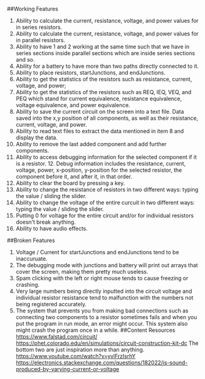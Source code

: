 ##Working Features
1. Ability to calculate the current, resistance, voltage, and power values for in series resistors.
2. Ability to calculate the current, resistance, voltage, and power values for in parallel resistors.
3. Ability to have 1 and 2 working at the same time such that we have in series sections inside parallel sections which are inside series sections and so.
4. Ability for a battery to have more than two paths directly connected to it.
5. Ability to place resistors, startJunctions, and endJunctions.
6. Ability to get the statistics of the resistors such as resistance, current, voltage, and power;
7. Ability to get the statistics of the resistors such as REQ, IEQ, VEQ, and PEQ which stand for current equivalence, resistance equivalence, voltage equivalence, and power equivalence.
8. Ability to save the current circuit on the screen into a text file. Data saved into the x,y position of all components, as well as their resistance, current, voltage, and power.
9. Ability to read text files to extract the data mentioned in item 8 and display the data.
10. Ability to remove the last added component and add further components.
11. Ability to access debugging information for the selected component if it is a resistor. 12. Debug information includes the resistance, current, voltage, power, x-position, y-position for the selected resistor, the component before it, and after it, in that order.
13. Ability to clear the board by pressing a key.
14. Ability to change the resistance of resistors in two different ways: typing the value / sliding the slider.
15. Ability to change the voltage of the entire curcuit in two different ways: typing the value / sliding the slider.
16. Putting 0 for voltage for the entire circuit and/or for individual resistors doesn't break anything.
17. Ability to have audio effects.

##Broken Features
1. Voltage / Current for startJunctions and endJunctions tend to be inaccuruate.
2. The debugging mode with junctions and battery will print out arrays that cover the screen, making them pretty much useless.
3. Spam clicking with the left or right mouse tends to cause freezing or crashing.
4. Very large numbers being directly inputted into the circuit voltage and individual resistor resistance tend to malfunction with the numbers not being registered accurately.
5. The system that prevents you from making bad connections such as connecting two components to a resistor sometimes fails and when you put the program in run mode, an error might occur. This system also might crash the program once in a while. ##Content Resources
https://www.falstad.com/circuit/
https://phet.colorado.edu/en/simulations/circuit-construction-kit-dc
The bottom two are just inspiration more than anything.
https://www.youtube.com/watch?v=yvlFrzIsrhY
https://electronics.stackexchange.com/questions/182022/is-sound-produced-by-varying-current-or-voltage
